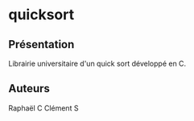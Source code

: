 

# quicksort

## Présentation

Librairie universitaire d'un quick sort développé en C.


## Auteurs

Raphaël C
Clément S
